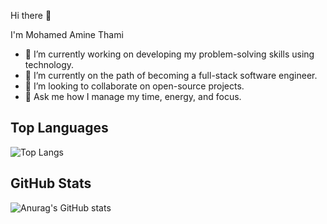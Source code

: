 Hi there 👋 

I'm Mohamed Amine Thami

- 🔭 I’m currently working on developing my problem-solving skills using technology.
- 🌱 I’m currently on the path of becoming a full-stack software engineer.
- 👯 I’m looking to collaborate on open-source projects.
- 💬 Ask me how I manage my time, energy, and focus.

## Top Languages

![Top Langs](https://github-readme-stats.vercel.app/api/top-langs/?username=vergilx6x&layout=compact)

## GitHub Stats

![Anurag's GitHub stats](https://github-readme-stats.vercel.app/api?username=vergilx6x&show_icons=true&theme=radical)
